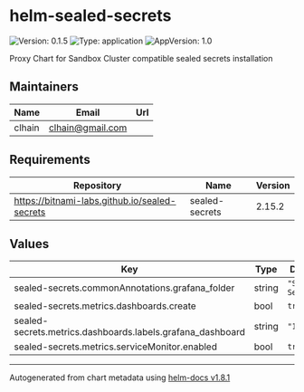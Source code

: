 # helm-sealed-secrets

![Version: 0.1.5](https://img.shields.io/badge/Version-0.1.5-informational?style=flat-square) ![Type: application](https://img.shields.io/badge/Type-application-informational?style=flat-square) ![AppVersion: 1.0](https://img.shields.io/badge/AppVersion-1.0-informational?style=flat-square)

Proxy Chart for Sandbox Cluster compatible sealed secrets installation

## Maintainers

| Name | Email | Url |
| ---- | ------ | --- |
| clhain | <clhain@gmail.com> |  |

## Requirements

| Repository | Name | Version |
|------------|------|---------|
| https://bitnami-labs.github.io/sealed-secrets | sealed-secrets | 2.15.2 |

## Values

| Key | Type | Default | Description |
|-----|------|---------|-------------|
| sealed-secrets.commonAnnotations.grafana_folder | string | `"Sealed Secrets"` |  |
| sealed-secrets.metrics.dashboards.create | bool | `true` |  |
| sealed-secrets.metrics.dashboards.labels.grafana_dashboard | string | `"1"` |  |
| sealed-secrets.metrics.serviceMonitor.enabled | bool | `true` |  |

----------------------------------------------
Autogenerated from chart metadata using [helm-docs v1.8.1](https://github.com/norwoodj/helm-docs/releases/v1.8.1)
